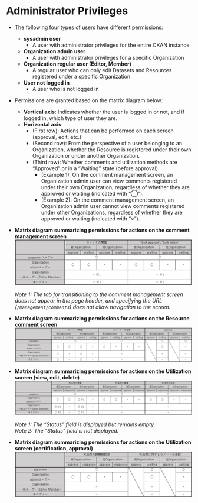 # Administrator Privileges

- The following four types of users have different permissions:
  - **sysadmin user**
    - A user with administrator privileges for the entire CKAN instance
  - **Organization admin user**
    - A user with administrator privileges for a specific Organization
  - **Organization regular user (Editor, Member)**
    - A regular user who can only edit Datasets and Resources registered under a specific Organization
  - **User not logged in**
    - A user who is not logged in

- Permissions are granted based on the matrix diagram below:
  - **Vertical axis**: Indicates whether the user is logged in or not, and if logged in, which type of user they are.
  - **Horizontal axis**:
    - (First row): Actions that can be performed on each screen (approval, edit, etc.)
    - (Second row): From the perspective of a user belonging to an Organization, whether the Resource is registered under their own Organization or under another Organization.
    - (Third row): Whether comments and utilization methods are “Approved” or in a “Waiting” state (before approval).
      - (Example 1): On the comment management screen, an Organization admin user can view comments registered under their own Organization, regardless of whether they are approved or waiting (indicated with “◯”).
      - (Example 2): On the comment management screen, an Organization admin user cannot view comments registered under other Organizations, regardless of whether they are approved or waiting (indicated with “×”).

- **Matrix diagram summarizing permissions for actions on the comment management screen**  
  ![Matrix diagram summarizing permissions for actions on the comment management screen](../assets/authority_management_comment.png)

  *Note 1: The tab for transitioning to the comment management screen does not appear in the page header, and specifying the URL (`/management/comments`) does not allow navigation to the screen.*

- **Matrix diagram summarizing permissions for actions on the Resource comment screen**  
  ![Matrix diagram summarizing permissions for actions on the Resource comment screen](../assets/authority_resource_comment.png)

- **Matrix diagram summarizing permissions for actions on the Utilization screen (view, edit, delete)**  
  ![Matrix diagram summarizing permissions for actions on the Utilization screen (view, edit, delete)](../assets/authority_utilization_crud.png)

  *Note 1: The “Status” field is displayed but remains empty.*  
  *Note 2: The “Status” field is not displayed.*

- **Matrix diagram summarizing permissions for actions on the Utilization screen (certification, approval)**  
  ![Matrix diagram summarizing permissions for actions on the Utilization screen (certification, approval)](../assets/authority_utilization_approve.png)
